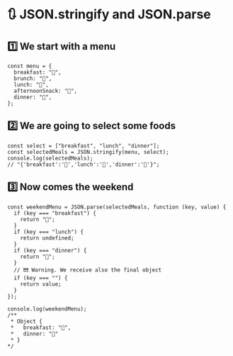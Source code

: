 # 🔃 JSON.stringify and JSON.parse

## 1️⃣ We start with a menu

```
const menu = {
  breakfast: "🍊",
  brunch: "🥞",
  lunch: "🍗",
  afternoonSnack: "🍪",
  dinner: "🥗",
};
```

## 2️⃣ We are going to select some foods


```
const select = ["breakfast", "lunch", "dinner"];
const selectedMeals = JSON.stringify(menu, select);
console.log(selectedMeals); 
// "{'breakfast':'🍊','lunch':'🍗','dinner':'🥗'}";
```

## 3️⃣ Now comes the weekend

```
const weekendMenu = JSON.parse(selectedMeals, function (key, value) {
  if (key === "breakfast") {
    return "🥞";
  }
  if (key === "lunch") {
    return undefined;
  }
  if (key === "dinner") {
    return "🍔";
  }
  // ❗️❗️❗️ Warning. We receive also the final object
  if (key === "") {
    return value;
  }
});

console.log(weekendMenu);
/**
 * Object {
 *   breakfast: "🥞",
 *   dinner: "🍔"
 * }
*/
```